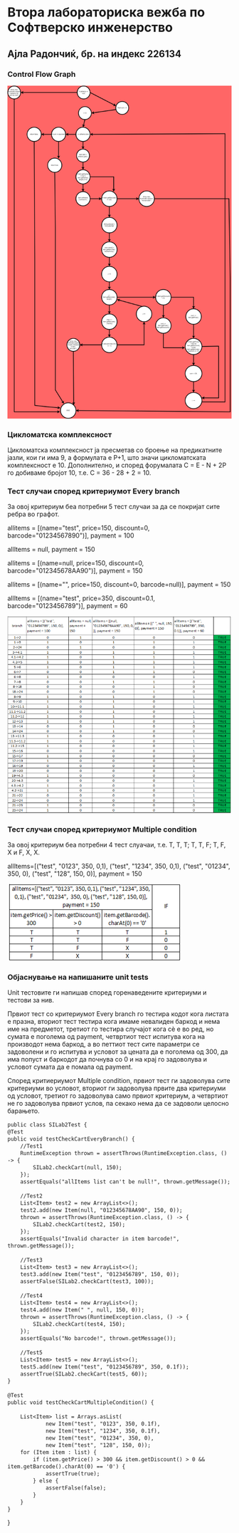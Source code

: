 # Втора лабораториска вежба по Софтверско инженерство
## Ајла Радончиќ, бр. на индекс 226134
### Control Flow Graph
![Control Flow Graph](https://github.com/aylarad/SI_2024_lab2_226134/blob/master/cfgsi.png)
### Цикломатска комплексност
Цикломатска комплексност ја пресметав со броење на предикатните јазли, кои ги има 9, а формулата е P+1, што значи цикломатската комплексност е 10. Дополнително, и според форумалата C = E - N + 2P го добиваме бројот 10, т.е. C = 36 - 28 + 2 = 10.
### Тест случаи според критериумот Every branch
За овој критериум беа потребни 5 тест случаи за да се покријат сите ребра во графот.

allitems = [(name="test", price=150, discount=0, barcode="01234567890")], payment = 100

allItems = null, payment = 150

allitems = [(name=null, price=150, discount=0, barcode="012345678AA90")], payment = 150

allitems = [(name="", price=150, discount=0, barcode=null)], payment = 150

allItems = [(name="test", price=350, discount=0.1, barcode="0123456789")], payment = 60

![Every branch](https://github.com/aylarad/SI_2024_lab2_226134/blob/master/everybranch.png)
### Тест случаи според критериумот Multiple condition 
За овој критериум беа потребни 4 тест слуачаи, т.е.  T, T, T; T, T, F; T, F, X и F, X, X.

allItems=[("test", "0123", 350, 0,1), ("test", "1234", 350, 0,1), ("test", "01234",  350, 0), ("test", "128", 150, 0)], payment = 150

![Multiple condition](https://github.com/aylarad/SI_2024_lab2_226134/blob/master/multi.png)
### Објаснување на напишаните unit tests
Unit тестовите ги напишав според горенаведените критериуми и тестови за нив.

Првиот тест со критериумот Every branch го тестира кодот кога листата е празна, вториот тест тестира кога имаме невалиден баркод и нема име на предметот, третиот го тестира случајот кога сѐ е во ред, но сумата е поголема од payment, четвртиот тест испитува кога на производот нема баркод, а во петтиот тест сите параметри се задоволени и го испитува и условот за цената да е поголема од 300, да има попуст и баркодот да почнува со 0 и на крај го задоволува и условот сумата да е помала од payment.

Според критиериумот Multiple condition, првиот тест ги задоволува сите критериуми во условот, вториот ги задоволува првите два критериуми од условот, третиот го задоволува само првиот критериум, а четвртиот не го задоволува првиот услов, па секако нема да се задоволи целосно барањето.

    public class SILab2Test {
    @Test
    public void testCheckCartEveryBranch() {
        //Test1
        RuntimeException thrown = assertThrows(RuntimeException.class, () -> {
            SILab2.checkCart(null, 150);
        });
        assertEquals("allItems list can't be null!", thrown.getMessage());

        //Test2
        List<Item> test2 = new ArrayList<>();
        test2.add(new Item(null, "012345678AA90", 150, 0));
        thrown = assertThrows(RuntimeException.class, () -> {
            SILab2.checkCart(test2, 150);
        });
        assertEquals("Invalid character in item barcode!", thrown.getMessage());

        //Test3
        List<Item> test3 = new ArrayList<>();
        test3.add(new Item("test", "0123456789", 150, 0));
        assertFalse(SILab2.checkCart(test3, 100));

        //Test4
        List<Item> test4 = new ArrayList<>();
        test4.add(new Item(" ", null, 150, 0));
        thrown = assertThrows(RuntimeException.class, () -> {
            SILab2.checkCart(test4, 150);
        });
        assertEquals("No barcode!", thrown.getMessage());

        //Test5
        List<Item> test5 = new ArrayList<>();
        test5.add(new Item("test", "0123456789", 350, 0.1f));
        assertTrue(SILab2.checkCart(test5, 60));
    }

    @Test
    public void testCheckCartMultipleCondition() {

        List<Item> list = Arrays.asList(
                new Item("test", "0123", 350, 0.1f),
                new Item("test", "1234", 350, 0.1f),
                new Item("test", "01234", 350, 0),
                new Item("test", "128", 150, 0));
        for (Item item : list) {
            if (item.getPrice() > 300 && item.getDiscount() > 0 && item.getBarcode().charAt(0) == '0') {
                assertTrue(true);
            } else {
                assertFalse(false);
            }
        }
    }
}
